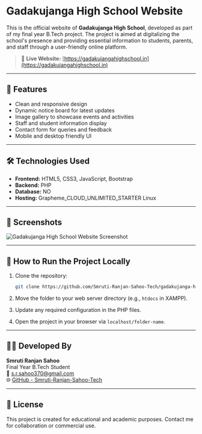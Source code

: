 # Gadakujanga High School Website

This is the official website of **Gadakujanga High School**, developed as part of my final year B.Tech project. The project is aimed at digitalizing the school's presence and providing essential information to students, parents, and staff through a user-friendly online platform.

> 🔗 **Live Website:** [https://gadakujangahighschool.in](https://gadakujangahighschool.in)

---

## 📌 Features

- Clean and responsive design
- Dynamic notice board for latest updates
- Image gallery to showcase events and activities
- Staff and student information display
- Contact form for queries and feedback
- Mobile and desktop friendly UI

---

## 🛠️ Technologies Used

- **Frontend:** HTML5, CSS3, JavaScript, Bootstrap
- **Backend:** PHP
- **Database:** NO
- **Hosting:** Grapheme_CLOUD_UNLIMITED_STARTER Linux

---

## 📸 Screenshots

![Gadakujanga High School Website Screenshot]([https://user-images.githubusercontent.com/your-username/your-repo-name/assets/620d13f6-5895-417f-bbd5-c8ba8656a210.png](https://github.com/Smruti-Ranjan-Sahoo-Tech/gadakujanga-highschool-website/blob/cd3231360d18030d81c89435d0b8326fb5fe36e8/screencapture-gadakujangahighschool-in-2025-04-23-14_58_48%20(1).png))

---

## 🚀 How to Run the Project Locally

1. Clone the repository:
   ```bash
   git clone https://github.com/Smruti-Ranjan-Sahoo-Tech/gadakujanga-highschool-website.git
   ```

2. Move the folder to your web server directory (e.g., `htdocs` in XAMPP).

3. Update any required configuration in the PHP files.

4. Open the project in your browser via `localhost/folder-name`.

---

## 👨‍💻 Developed By

**Smruti Ranjan Sahoo**  
Final Year B.Tech Student  
📧 [s.r.sahoo370@gmail.com](mailto:s.r.sahoo370@gmail.com)  
🌐 [GitHub - Smruti-Ranjan-Sahoo-Tech](https://github.com/Smruti-Ranjan-Sahoo-Tech)

---

## 📄 License

This project is created for educational and academic purposes. Contact me for collaboration or commercial use.

